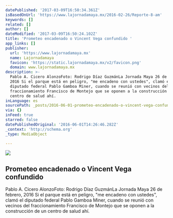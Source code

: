 ```yaml
---
datePublished: '2017-03-09T16:50:34.361Z'
isBasedOnUrl: 'https://www.lajornadamaya.mx/2016-02-26/Reporte-8-am'
keywords: []
related: []
author: []
dateModified: '2017-03-09T16:50:24.102Z'
title: 'Prometeo encadenado o Vincent Vega confundido '
app_links: []
publisher:
  url: 'https://www.lajornadamaya.mx'
  name: Lajornadamaya
  favicon: 'https://static.lajornadamaya.mx/v2/favicon.png'
  domain: www.lajornadamaya.mx
description: >-
  Pablo A. Cicero AlonzoFoto: Rodrigo Díaz GuzmánLa Jornada Maya 26 de febrero,
  2016 Si el parque está en peligro, "me encadeno con ustedes", clamó el
  diputado federal Pablo Gamboa Miner, cuando se reunió con vecinos del
  fraccionamiento Francisco de Montejo que se oponen a la construcción de un
  centro de salud ahí.
inLanguage: es
sourcePath: _posts/2016-06-01-prometeo-encadenado-o-vincent-vega-confundido.md
via: {}
inFeed: true
starred: false
datePublishedOriginal: '2016-06-01T14:26:46.282Z'
_context: 'http://schema.org'
_type: MediaObject

---
```

<article style=""><img src="https://s3-us-west-2.amazonaws.com/the-grid-img/p/ee5a7472f20f0293faecc4820b3716a7a7f3730f.jpg" /><h1>Prometeo encadenado o Vincent Vega confundido </h1><p>Pablo A. Cicero AlonzoFoto: Rodrigo Díaz GuzmánLa Jornada Maya 26 de febrero, 2016 Si el parque está en peligro, "me encadeno con ustedes", clamó el diputado federal Pablo Gamboa Miner, cuando se reunió con vecinos del fraccionamiento Francisco de Montejo que se oponen a la construcción de un centro de salud ahí.</p></article>